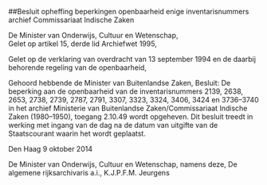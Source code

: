 <meta http-equiv='Content-Type' content='text/html; charset=utf-8' />

##Besluit opheffing beperkingen openbaarheid enige inventarisnummers archief Commissariaat Indische Zaken

De Minister van Onderwijs, Cultuur en Wetenschap,  
Gelet op artikel 15, derde lid Archiefwet 1995,

Gelet op de verklaring van overdracht van 13 september 1994 en de daarbij behorende regeling van de openbaarheid,

Gehoord hebbende de Minister van Buitenlandse Zaken,
Besluit:    De beperking aan de openbaarheid van de inventarisnummers 2139, 2638, 2653, 2738, 2739, 2787, 2791, 3307, 3323, 3324, 3406, 3424 en 3736–3740 in het archief Ministerie van Buitenlandse Zaken/Commissariaat Indische Zaken (1980–1950), toegang 2.10.49 wordt opgeheven.    Dit besluit treedt in werking met ingang van de dag na de datum van uitgifte van de Staatscourant waarin het wordt geplaatst.   

Den Haag 
9 oktober 2014   

De 
Minister van Onderwijs, Cultuur en Wetenschap, namens deze, 
De algemene rijksarchivaris a.i., 
K.J.P.F.M. Jeurgens     
